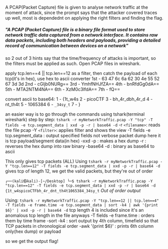 A PCAP(Packet Capture) file is given to analyse network traffic at the moment of attack, since the prompt says that the attacker covered traces up well, most is dependednt on applying the right filters and finding the flag.
<h5>"A PCAP (Packet Capture) file is a binary file format used to store network traffic data captured from a network interface. It contains raw data packets, including both headers and payloads, providing a detailed record of communication between devices on a network"</h5>
so 2 out of 3 hints say that the time/frequency of attacks is important, so the filters must be applied as such. Open PCAP files in wireshark.

apply tcp.len==4 || tcp.len==12 as a filter,
then catch the payload of each tcp(it's in hex),
use hex to ascii converter
1st - 63 47 6c 6a 62 30 4e 55 52 67 3d 3d
2nd - cGljb0NURg==
3rd - YmhfNHJfZA==
4th - bnRfdGg0dA==
5th - MTA2NTM4NA==
6th - XzM0c3lfdA==
7th - fQ==

convert ascii to base64:
1 - {1t_w4s
2 - picoCTF
3 - bh_4r_dbh_4r_d
4 - nt_th4t
5 - 1065384
6 - `_34sy_t`
7 - }

an easier way is to go through the commands using tshark(terminal wireshark) step by step:
`tshark -r myNetworkTraffic.pcap -Y "tcp" -T fields -e tcp.segment_data | xxd -p -r | base64 -d`
-r `<filename>`: reads the file pcap
-Y `<filter>`: applies filter and shows the view
-T fields -e tcp.segment_data : output specified fields not verbose packet dump here it is tcp payload/segment data(in hex)
-xxd -p : makes a hex dump
-r : reverses the hex dump into raw binary
-base64 -d : binary as base64 to ascii

This only gives tcp packets (ALL)
Using
`tshark -r myNetworkTraffic.pcap -Y "tcp.len==12" -T fields -e tcp.segment_data | xxd -p -r | base64 -d`
gives tcp of length 12, we get the valid packets, but they're out of order

`┌──(kali㉿kali)-[~/Desktop] └─$ tshark -r myNetworkTraffic.pcap -Y "tcp.len==12" -T fields -e tcp.segment_data | xxd -p -r | base64 -d {1t_w4spicoCTFbh_4r_dnt_th4t1065384_34sy_t`
<i>Out of order output</i>

Using:
`tshark -r myNetworkTraffic.pcap -Y "tcp.len==12 || tcp.len==4" -T fields -e frame.time -e tcp.segment_data | sort -k4 | awk '{print $6}' | xxd -p -r | base64 -d`
tcp length 4 is included since it's an anomalous tcp length in the file anyways
-T fields -e frame.time : orders them by time frame
-sort -k4 : sort output by 4th column, timefield so that TCP packets in chronological order
-awk '{print $6}' : prints 6th column only(hex dump) or payload

so we get the output flag!


